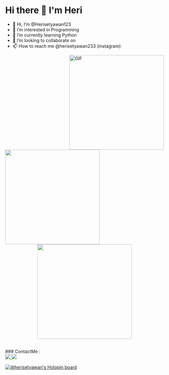 <h1 style="center">
    Hi there 👋 I'm Heri
</h1>

- 👋 Hi, I’m @Herisetyawan123
- 👀 I’m interested in Programming
- 🌱 I’m currently learning Python
- 💞️ I’m looking to collaborate on 
- 📫 How to reach me @herisetyawan233 (instagram)

<img align="right" height="300"  alt="GIF" src="https://i.pinimg.com/originals/7f/9b/92/7f9b92e6d10799bd7d3c47433fb3e020.gif" />



<!-- [![Top Langs](https://github-readme-stats.vercel.app/api/top-langs/?username=herisetyawan123&layout=compact&theme=dracula)] -->







<!-- <img align="right" src="https://github-readme-stats.vercel.app/api/top-langs/?username=Herisetyawan123&layout=compact&theme=dracula" /> -->

<br/>
<p align="center">
    <img align="left" width="300" src="https://github-readme-stats.vercel.app/api/top-langs/?username=herisetyawan123&layout=compact&theme=dracula" />
    <img align="center" src="https://github-readme-stats.vercel.app/api?username=Herisetyawan123&show_icons=true&theme=radical" width="300">
</p>
<br>
### ContactMe :
<br>
<a href="https://www.instagram.com/herisetyawan233/">
    <img src="https://img.shields.io/badge/herisetyawan233-bc2a8d?style=for-the-badge&logo=instagram&logoColor=white" />
</a>
<a href="https://wa.me/6283853797950">
    <img src="https://img.shields.io/badge/herisetyawan233-bc2a8d?style=for-the-badge&logo=whatsapp&logoColor=white" />
</a>


[![@herisetyawan's Holopin board](https://holopin.io/api/user/board?user=herisetyawan)](https://holopin.io/@herisetyawan)

<!---
Herisetyawan123/Herisetyawan123 is a ✨ special ✨ repository because its `README.md` (this file) appears on your GitHub profile.
You can click the Preview link to take a look at your changes.
--->
